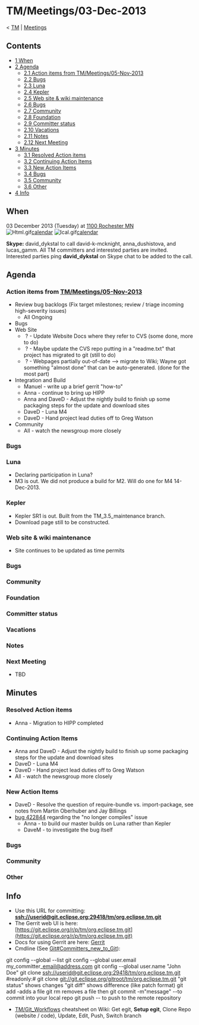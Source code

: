

TM/Meetings/03-Dec-2013
=======================

< [TM](/TM "TM")‎ | [Meetings](/TM/Meetings "TM/Meetings")

Contents
--------

*   [1 When](#When)
*   [2 Agenda](#Agenda)
    *   [2.1 Action items from TM/Meetings/05-Nov-2013](#Action-items-from-TM.2FMeetings.2F05-Nov-2013)
    *   [2.2 Bugs](#Bugs)
    *   [2.3 Luna](#Luna)
    *   [2.4 Kepler](#Kepler)
    *   [2.5 Web site & wiki maintenance](#Web-site-.26-wiki-maintenance)
    *   [2.6 Bugs](#Bugs-2)
    *   [2.7 Community](#Community)
    *   [2.8 Foundation](#Foundation)
    *   [2.9 Committer status](#Committer-status)
    *   [2.10 Vacations](#Vacations)
    *   [2.11 Notes](#Notes)
    *   [2.12 Next Meeting](#Next-Meeting)
*   [3 Minutes](#Minutes)
    *   [3.1 Resolved Action items](#Resolved-Action-items)
    *   [3.2 Continuing Action Items](#Continuing-Action-Items)
    *   [3.3 New Action Items](#New-Action-Items)
    *   [3.4 Bugs](#Bugs-3)
    *   [3.5 Community](#Community-2)
    *   [3.6 Other](#Other)
*   [4 Info](#Info)

When
----

03 December 2013 (Tuesday) at [1100 Rochester MN](http://www.timeanddate.com/worldclock/fixedtime.html?msg=Eclipse+TM+November+Committer+Call&iso=20131203T11&p1=159&am=30)  
![Html.gif](https://raw.githubusercontent.com/wiki/eclipse-datatools/.github/images/Html.gif)[calendar](http://www.google.com/calendar/embed?src=vn70im36r00qeusu8nme50cils@group.calendar.google.com&ctz=Canada/Toronto) ![Ical.gif](https://raw.githubusercontent.com/wiki/eclipse-datatools/.github/images/Ical.gif)[calendar](http://www.google.com/calendar/ical/vn70im36r00qeusu8nme50cils@group.calendar.google.com/public/basic.ics)

**Skype:** david\_dykstal to call david-k-mcknight, anna\_dushistova, and lucas_gamm. All TM committers and interested parties are invited. Interested parties ping **david_dykstal** on Skype chat to be added to the call.

Agenda
------

### Action items from [TM/Meetings/05-Nov-2013](/TM/Meetings/05-Nov-2013 "TM/Meetings/05-Nov-2013")

*   Review bug backlogs (Fix target milestones; review / triage incoming high-severity issues)
    *   All Ongoing
*   Bugs
*   Web Site
    *    ? \- Update Website Docs where they refer to CVS (some done, more to do)
    *    ? \- Maybe update the CVS repo putting in a "readme.txt" that project has migrated to git (still to do)
    *    ? \- Webpages partially out-of-date --> migrate to Wiki; Wayne got something "almost done" that can be auto-generated. (done for the most part)
*   Integration and Build
    *   Manuel - write up a brief gerrit "how-to"
    *   Anna - continue to bring up HIPP
    *   Anna and DaveD - Adjust the nightly build to finish up some packaging steps for the update and download sites
    *   DaveD - Luna M4
    *   DaveD - Hand project lead duties off to Greg Watson
*   Community
    *   All - watch the newsgroup more closely

### Bugs

### Luna

*   Declaring participation in Luna?
*   M3 is out. We did not produce a build for M2. Will do one for M4 14-Dec-2013.

### Kepler

*   Kepler SR1 is out. Built from the TM\_3.5\_maintenance branch.
*   Download page still to be constructed.

### Web site & wiki maintenance

*   Site continues to be updated as time permits

### Bugs

### Community

### Foundation

### Committer status

### Vacations

### Notes

### Next Meeting

*   TBD

Minutes
-------

### Resolved Action items

*   Anna - Migration to HIPP completed

### Continuing Action Items

*   Anna and DaveD - Adjust the nightly build to finish up some packaging steps for the update and download sites
*   DaveD - Luna M4
*   DaveD - Hand project lead duties off to Greg Watson
*   All - watch the newsgroup more closely

### New Action Items

*   DaveD - Resolve the question of require-bundle vs. import-package, see notes from Martin Oberhuber and Jay Billings
*   [bug 422844](https://bugs.eclipse.org/bugs/show_bug.cgi?id=422844) regarding the "no longer compiles" issue
    *   Anna - to build our master builds on Luna rather than Kepler
    *   DaveM - to investigate the bug itself

### Bugs

### Community

### Other

Info
----

*   Use this URL for committing: **[ssh://userid@git.eclipse.org:29418/tm/org.eclipse.tm.git](ssh://userid@git.eclipse.org:29418/tm/org.eclipse.tm.git)**
*   The Gerrit web UI is here: [https://git.eclipse.org/r/p/tm/org.eclipse.tm.git](https://git.eclipse.org/r/p/tm/org.eclipse.tm.git)
*   Docs for using Gerrit are here: [Gerrit](/Gerrit "Gerrit")
*   Cmdline (See [Git#Committers\_new\_to_Git](/Git#Committers_new_to_Git "Git")):

  git config --global --list
  git config --global user.email my\_committer\_email@address.com
  git config --global user.name "John Doe"
  git clone [ssh://userid@git.eclipse.org:29418/tm/org.eclipse.tm.git](ssh://userid@git.eclipse.org:29418/tm/org.eclipse.tm.git)
  #readonly:# git clone [git://git.eclipse.org/gitroot/tm/org.eclipse.tm.git](git://git.eclipse.org/gitroot/tm/org.eclipse.tm.git)
  <make changes>
  "git status" shows changes
  "git diff" shows difference (like patch format)
  git add <filename> -adds a file
  git rm <filename> removes a file
  then git commit -m"message" --to commit into your local repo
  git push -- to push to the remote repository

*   [TM/Git_Workflows](/TM/Git_Workflows "TM/Git Workflows") cheatsheet on Wiki: Get egit, **Setup egit**, Clone Repo (website / code), Update, Edit, Push, Switch branch

